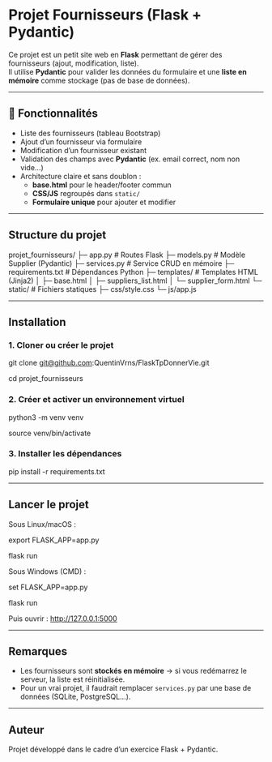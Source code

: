 # Projet Fournisseurs (Flask + Pydantic)

Ce projet est un petit site web en **Flask** permettant de gérer des fournisseurs (ajout, modification, liste).  
Il utilise **Pydantic** pour valider les données du formulaire et une **liste en mémoire** comme stockage (pas de base de données).

---

## 🚀 Fonctionnalités

- Liste des fournisseurs (tableau Bootstrap)
- Ajout d’un fournisseur via formulaire
- Modification d’un fournisseur existant
- Validation des champs avec **Pydantic** (ex. email correct, nom non vide…)
- Architecture claire et sans doublon :
  - **base.html** pour le header/footer commun
  - **CSS/JS** regroupés dans `static/`
  - **Formulaire unique** pour ajouter et modifier

---

## Structure du projet

projet_fournisseurs/
├─ app.py                # Routes Flask
├─ models.py             # Modèle Supplier (Pydantic)
├─ services.py           # Service CRUD en mémoire
├─ requirements.txt      # Dépendances Python
├─ templates/            # Templates HTML (Jinja2)
│  ├─ base.html
│  ├─ suppliers_list.html
│  └─ supplier_form.html
└─ static/               # Fichiers statiques
   ├─ css/style.css
   └─ js/app.js

---

## Installation

### 1. Cloner ou créer le projet
git clone git@github.com:QuentinVrns/FlaskTpDonnerVie.git

cd projet_fournisseurs

### 2. Créer et activer un environnement virtuel
python3 -m venv venv

source venv/bin/activate

### 3. Installer les dépendances
pip install -r requirements.txt

---

## Lancer le projet

Sous Linux/macOS :

export FLASK_APP=app.py

flask run

Sous Windows (CMD) :

set FLASK_APP=app.py

flask run

Puis ouvrir :
http://127.0.0.1:5000

---

## Remarques

- Les fournisseurs sont **stockés en mémoire** → si vous redémarrez le serveur, la liste est réinitialisée.
- Pour un vrai projet, il faudrait remplacer `services.py` par une base de données (SQLite, PostgreSQL…).

---

## Auteur

Projet développé dans le cadre d’un exercice Flask + Pydantic.
